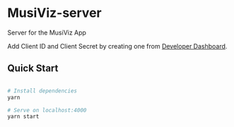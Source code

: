 # MusiViz-server
Server for the MusiViz App

Add Client ID and Client Secret by creating one from [Developer Dashboard](https://developer.spotify.com/dashboard/).

## Quick Start
``` bash

# Install dependencies
yarn

# Serve on localhost:4000
yarn start

```
